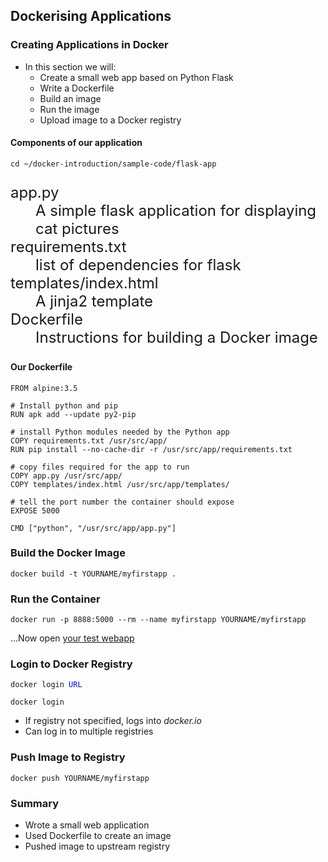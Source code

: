 ## Dockerising Applications


### Creating Applications in Docker
* In this section we will:
   * Create a small web app based on Python Flask
   * Write a Dockerfile
   * Build an image
   * Run the image
   * Upload image to a Docker registry
                    


#### Components of our application
```
cd ~/docker-introduction/sample-code/flask-app
```
<!-- .element: class="fragment" data-fragment-index="0" -->
<dl class="fragment" data-fragment-index="1" style="font-size:18pt;">
<dt>app.py</dt> <dd>A simple flask application for displaying cat pictures</dd>
<dt>requirements.txt</dt> <dd>list of dependencies for flask</dd>
<dt>templates/index.html</dt> <dd>A jinja2 template</dd>
<dt>Dockerfile</dt><dd>Instructions for building a Docker image</dd>
</dl>

                    


#### Our Dockerfile
```
FROM alpine:3.5

# Install python and pip
RUN apk add --update py2-pip

# install Python modules needed by the Python app
COPY requirements.txt /usr/src/app/
RUN pip install --no-cache-dir -r /usr/src/app/requirements.txt

# copy files required for the app to run
COPY app.py /usr/src/app/
COPY templates/index.html /usr/src/app/templates/

# tell the port number the container should expose
EXPOSE 5000

CMD ["python", "/usr/src/app/app.py"]
```
<!-- .element: style="font-size:13pt;"  -->



### Build the Docker Image
```
docker build -t YOURNAME/myfirstapp .
```
<asciinema-player autoplay="1" loop="loop"  font-size="medium" speed="1" theme="solarized-light" src="asciinema/asciicast-119506.json" cols="174" rows="22"></asciinema-player>


### Run the Container
```
docker run -p 8888:5000 --rm --name myfirstapp YOURNAME/myfirstapp
```
<!-- .element: style="font-size:13pt;"  -->

<asciinema-player autoplay="1" loop="loop"  font-size="medium" speed="1" theme="solarized-light" src="asciinema/asciicast-119510.json" cols="174" rows="11"></asciinema-player>
...Now open [your test webapp](http://localhost:8888)


### Login to Docker Registry
<code>docker login </code><code style="color:blue;">URL</code> 
```
docker login 
```
<asciinema-player autoplay="1" loop="loop"  font-size="medium" speed="1" theme="solarized-light" src="asciinema/asciicast-120558.json" cols="138" rows="11"></asciinema-player>
* If registry not specified, logs into _docker.io_
* Can log in to multiple registries



### Push Image to Registry
```
docker push YOURNAME/myfirstapp
```
<asciinema-player autoplay="1" loop="loop"  font-size="medium" speed="1" theme="solarized-light" src="asciinema/asciicast-119547.json" cols="174" rows="12"></asciinema-player>


### Summary

* Wrote a small web application
* Used Dockerfile to create an image
* Pushed image to upstream registry
